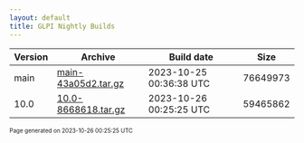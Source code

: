 ```yaml
---
layout: default
title: GLPI Nightly Builds
---
```


Version|Archive|Build date|Size
---|---|---|---
main|[main-43a05d2.tar.gz](main-43a05d2.tar.gz)|2023-10-25 00:36:38 UTC|76649973
10.0|[10.0-8668618.tar.gz](10.0-8668618.tar.gz)|2023-10-26 00:25:25 UTC|59465862

<font size="1">Page generated on 2023-10-26 00:25:25 UTC</font>
